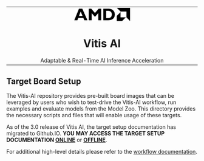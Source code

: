 <table class="sphinxhide">
 <tr>
   <td align="center"><img src="https://raw.githubusercontent.com/Xilinx/Image-Collateral/main/xilinx-logo.png" width="30%"/><h1>Vitis AI</h1><h0>Adaptable & Real-Time AI Inference Acceleration</h0>
   </td>
 </tr>
</table>

## Target Board Setup

The Vitis-AI repository provides pre-built board images that can be leveraged by users who wish to test-drive the Vitis-AI workflow, run examples and evaluate models from the Model Zoo.  This directory provides the necessary scripts and files that will enable usage of these targets.

As of the 3.0 release of Vitis AI, the target setup documentation has migrated to Github.IO.  **YOU MAY ACCESS THE TARGET SETUP DOCUMENTATION [ONLINE](https://xilinx.github.io/Vitis-AI/docs/board_setup/board_setup.html)** or **[OFFLINE](../docs/docs/board_setup/board_setup.html)**.

For additional high-level details please refer to the [workflow documentation](https://xilinx.github.io/Vitis-AI/docs/workflow.html#test-drive-vitis-ai-on-a-supported-platform).

